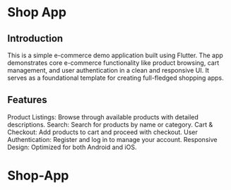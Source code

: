 # Shop App 

## Introduction
This is a simple e-commerce demo application built using Flutter. The app demonstrates core e-commerce functionality like product browsing, cart management, and user authentication in a clean and responsive UI. It serves as a foundational template for creating full-fledged shopping apps.

## Features
Product Listings: Browse through available products with detailed descriptions.
Search: Search for products by name or category.
Cart & Checkout: Add products to cart and proceed with checkout.
User Authentication: Register and log in to manage your account.
Responsive Design: Optimized for both Android and iOS.
# Shop-App
